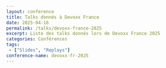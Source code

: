 ```yaml
---
layout: conference
title: Talks donnés à Devoxx France
date: 2025-04-16
permalink: /talks/devoxx-france-2025
excerpt: Liste des talks donnés lors de Devoxx France 2025
categories: Conférences
tags: 
 - ["Slides", "Replays"]
conference-name: devoxx-fr-2025
---
```

